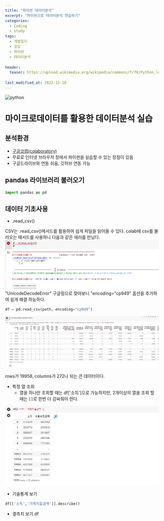 ```yaml
---
title: "파이썬 데이터분석"
excerpt: "파이썬으로 데이터분석 연습하기"
categories:
  - Coding
  - study
tags:
  - 개발일지
  - 코딩
  - 파이썬
  - 데이터분석

header:
  teaser: https://upload.wikimedia.org/wikipedia/commons/f/f8/Python_logo_and_wordmark.svg

last_modified_at: 2022-12-10
---
```



![python](https://upload.wikimedia.org/wikipedia/commons/f/f8/Python_logo_and_wordmark.svg)


# 마이크로데이터를 활용한 데이터분석 실습

## 분석환경
- [구글코렙(colaboratory)](https://colab.research.google.com/)
- 무료로 인터넷 브라우저 창에서 파이썬을 실습할 수 있는 장점이 있음
- 구글드라이브와 연동 쉬움, 깃허브 연동 가능

## pandas 라이브러리 불러오기
```python
import pandas as pd
```

## 데이터 기초사용

- .read_csv()  

CSV는 .read_csv()메서드를 활용하여 쉽게 파일을 읽어올 수 있다. colab에 csv를 불러오는 매서드를 사용하니 다음과 같은 에러를 만났다.  
![error1](../assets/images/post/python/20221210_000554.png)  
"UnicodeDecodeError" 구글링으로 찾아보니 "encoding="cp949" 옵션을 추가하여 쉽게 해결 하능하다.
```python
df = pd.read_csv(path, encoding="cp949")
```
![image1](../assets/images/post/python/20221210_002237.png)  

rows가 19958, columns가 272나 되는 큰 데이터이다.

- 특정 열 조회  
  - 열을 하나만 조회할 때는 df['소득']으로 가능하지만, 2개이상의 열을 조회 할 때는 `[]`로 한번 더 감싸줘야 한다.

![image2](../assets/images/post/python/20221210_002524.png)  

- 기술통계 보기
```python
df[['소득','가계지출금액']].describe()
```

- 결측치 보기
df


